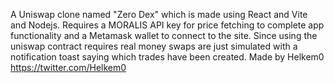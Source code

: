 A Uniswap clone named "Zero Dex" which is made using React and Vite and Nodejs.
Requires a MORALIS API key for price fetching to complete app functionality and a Metamask wallet to connect to the site.
Since using the uniswap contract requires real money swaps are just simulated with a notification toast saying which trades have been created.
Made by Helkem0 https://twitter.com/Helkem0
